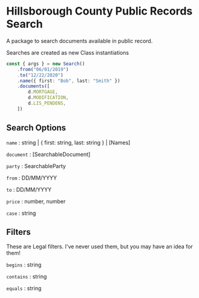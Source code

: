 # Hillsborough County Public Records Search

A package to search documents available in public record.

Searches are created as new Class instantiations

```ts
const { args } = new Search()
    .from("06/01/2019")
    .to("12/22/2020")
    .name({ first: "Bob", last: "Smith" })
    .documents([
        d.MORTGAGE,
        d.MODIFICATION,
        d.LIS_PENDENS,
    ])
```

## Search Options

`name` : string | { first: string, last: string } | [Names]

`document` : [SearchableDocument]

`party` : SearchableParty

`from` : DD/MM/YYYY

`to` : DD/MM/YYYY

`price` : number, number

`case` : string

## Filters

These are Legal filters. I've never used them, but you may have an idea for them!

`begins` : string

`contains` : string

`equals` : string
